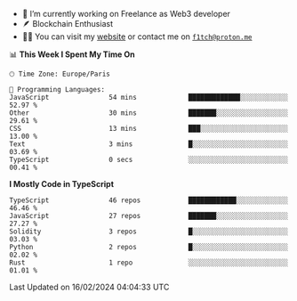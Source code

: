 - 🔭 I’m currently working on Freelance as Web3 developer
- 🪶 Blockchain Enthusiast
- 👨‍💻 You can visit my [website](https://f1tch.xyz) or contact me on [`f1tch@proton.me`](mailto:f1tch@proton.me)

<!--START_SECTION:waka-->
📊 **This Week I Spent My Time On** 

```text
🕑︎ Time Zone: Europe/Paris

💬 Programming Languages: 
JavaScript               54 mins             █████████████░░░░░░░░░░░░   52.97 % 
Other                    30 mins             ███████░░░░░░░░░░░░░░░░░░   29.61 % 
CSS                      13 mins             ███░░░░░░░░░░░░░░░░░░░░░░   13.00 % 
Text                     3 mins              █░░░░░░░░░░░░░░░░░░░░░░░░   03.69 % 
TypeScript               0 secs              ░░░░░░░░░░░░░░░░░░░░░░░░░   00.41 % 
```

**I Mostly Code in TypeScript** 

```text
TypeScript               46 repos            ████████████░░░░░░░░░░░░░   46.46 % 
JavaScript               27 repos            ███████░░░░░░░░░░░░░░░░░░   27.27 % 
Solidity                 3 repos             █░░░░░░░░░░░░░░░░░░░░░░░░   03.03 % 
Python                   2 repos             █░░░░░░░░░░░░░░░░░░░░░░░░   02.02 % 
Rust                     1 repo              ░░░░░░░░░░░░░░░░░░░░░░░░░   01.01 % 
```




 Last Updated on 16/02/2024 04:04:33 UTC
<!--END_SECTION:waka-->
